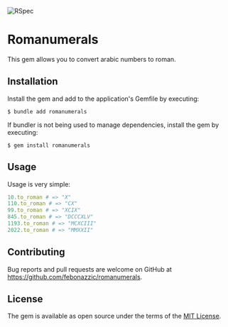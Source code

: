 ![RSpec](https://github.com/febonazzic/romanumerals/actions/workflows/main.yml/badge.svg?label=build)

# Romanumerals

This gem allows you to convert arabic numbers to roman.

## Installation

Install the gem and add to the application's Gemfile by executing:

    $ bundle add romanumerals

If bundler is not being used to manage dependencies, install the gem by executing:

    $ gem install romanumerals

## Usage

Usage is very simple:

```ruby
10.to_roman # => "X" 
110.to_roman # => "CX" 
99.to_roman # => "XCIX"
845.to_roman # => "DCCCXLV"
1193.to_roman # => "MCXCIII"
2022.to_roman # => "MMXXII"
```

## Contributing

Bug reports and pull requests are welcome on GitHub at https://github.com/febonazzic/romanumerals.

## License

The gem is available as open source under the terms of the [MIT License](https://opensource.org/licenses/MIT).
